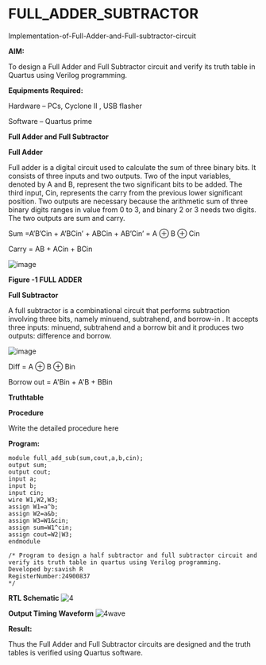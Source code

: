 # FULL_ADDER_SUBTRACTOR

Implementation-of-Full-Adder-and-Full-subtractor-circuit

**AIM:**

To design a Full Adder and Full Subtractor circuit and verify its truth table in Quartus using Verilog programming.

**Equipments Required:**

Hardware – PCs, Cyclone II , USB flasher

Software – Quartus prime

**Full Adder and Full Subtractor**

**Full Adder**

Full adder is a digital circuit used to calculate the sum of three binary bits. It consists of three inputs and two outputs. Two of the input variables, denoted by A and B, represent the two significant bits to be added. The third input, Cin, represents the carry from the previous lower significant position. Two outputs are necessary because the arithmetic sum of three binary digits ranges in value from 0 to 3, and binary 2 or 3 needs two digits. The two outputs are sum and carry.

Sum =A’B’Cin + A’BCin’ + ABCin + AB’Cin’ = A ⊕ B ⊕ Cin 

Carry = AB + ACin + BCin

![image](https://github.com/naavaneetha/FULL_ADDER_SUBTRACTOR/assets/154305477/0f30ba51-5ffb-4198-845f-18e054f675e7)

**Figure -1 FULL ADDER**

**Full Subtractor**

A full subtractor is a combinational circuit that performs subtraction involving three bits, namely minuend, subtrahend, and borrow-in . It accepts three inputs: minuend, subtrahend and a borrow bit and it produces two outputs: difference and borrow.

![image](https://github.com/naavaneetha/FULL_ADDER_SUBTRACTOR/assets/154305477/02b24f51-ab51-4304-9ad6-7b81ffc1ead5)

Diff = A ⊕ B ⊕ Bin 

Borrow out = A'Bin + A'B + BBin

**Truthtable**

**Procedure**

Write the detailed procedure here

**Program:**
```
module full_add_sub(sum,cout,a,b,cin);
output sum;
output cout;
input a;
input b;
input cin;
wire W1,W2,W3;
assign W1=a^b;
assign W2=a&b;
assign W3=W1&cin;
assign sum=W1^cin;
assign cout=W2|W3;
endmodule

/* Program to design a half subtractor and full subtractor circuit and verify its truth table in quartus using Verilog programming.
Developed by:savish R
RegisterNumber:24900837
*/
```
**RTL Schematic**
![4](https://github.com/user-attachments/assets/2bce07a5-6650-404a-af47-f94664fca8a7)

**Output Timing Waveform**
![4wave](https://github.com/user-attachments/assets/c7777094-78e9-4fef-a971-62ea6e9b57eb)


**Result:**

Thus the Full Adder and Full Subtractor circuits are designed and the truth tables is verified using Quartus software.



